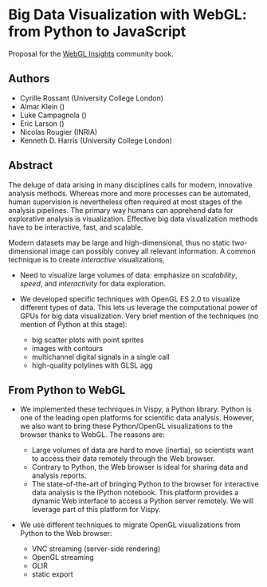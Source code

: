 # Big Data Visualization with WebGL: from Python to JavaScript

Proposal for the [WebGL Insights](http://www.webglinsights.com/) community book.

## Authors

* Cyrille Rossant (University College London)
* Almar Klein ()
* Luke Campagnola ()
* Eric Larson ()
* Nicolas Rougier (INRIA)
* Kenneth D. Harris (University College London)


## Abstract

The deluge of data arising in many disciplines calls for modern, innovative analysis methods. Whereas more and more processes can be automated, human supervision is nevertheless often required at most stages of the analysis pipelines. The primary way humans can apprehend data for explorative analysis is visualization. Effective big data visualization methods have to be interactive, fast, and scalable.

Modern datasets may be large and high-dimensional, thus no static two-dimensional image can possibly convey all relevant information. A common technique is to create *interactive* visualizations, 



* Need to visualize large volumes of data: emphasize on *scalability*, *speed*, and *interactivity* for data exploration.

* We developed specific techniques with OpenGL ES 2.0 to visualize different types of data. This lets us leverage the computational power of GPUs for big data visualization. Very brief mention of the techniques (no mention of Python at this stage):

	* big scatter plots with point sprites
	* images with contours
	* multichannel digital signals in a single call
	* high-quality polylines with GLSL agg

## From Python to WebGL

* We implemented these techniques in Vispy, a Python library. Python is one of the leading open platforms for scientific data analysis. However, we also want to bring these Python/OpenGL visualizations to the browser thanks to WebGL. The reasons are:

	* Large volumes of data are hard to move (inertia), so scientists want to access their data remotely through the Web browser.
	* Contrary to Python, the Web browser is ideal for sharing data and analysis reports.
	* The state-of-the-art of bringing Python to the browser for interactive data analysis is the IPython notebook. This platform provides a dynamic Web interface to access a Python server remotely. We will leverage part of this platform for Vispy.

* We use different techniques to migrate OpenGL visualizations from Python to the Web browser:

	* VNC streaming (server-side rendering)
	* OpenGL streaming
	* GLIR
	* static export


